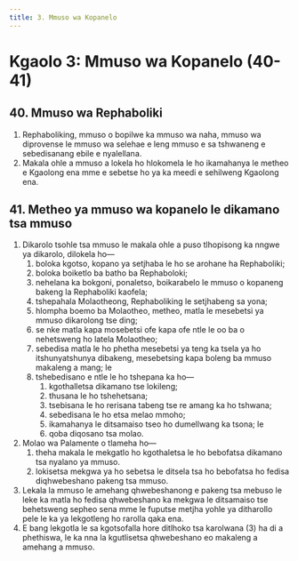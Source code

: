 ```yaml
---
title: 3. Mmuso wa Kopanelo
---
```


# Kgaolo 3: Mmuso wa Kopanelo (40-41)

## 40. Mmuso wa Rephaboliki

1.	Rephaboliking, mmuso o bopilwe ka mmuso wa naha, mmuso wa diprovense le mmuso wa selehae e leng mmuso e sa tshwaneng e sebedisanang ebile e nyalellana.
2.	Makala ohle a mmuso a lokela ho hlokomela le ho ikamahanya le metheo e Kgaolong ena mme e sebetse ho ya ka meedi e sehilweng Kgaolong ena.

## 41. Metheo ya mmuso wa kopanelo le dikamano tsa mmuso

1.	Dikarolo tsohle tsa mmuso le makala ohle a puso tlhopisong ka nngwe ya dikarolo, dilokela ho—
	1.	boloka kgotso, kopano ya setjhaba le ho se arohane ha Rephaboliki;
	1.	boloka boiketlo ba batho ba Rephaboloki;
	1.	nehelana ka bokgoni, ponaletso, boikarabelo le mmuso o kopaneng bakeng la Rephaboliki kaofela;
	1.	tshepahala Molaotheong, Rephaboliking le setjhabeng sa yona;
	1.	hlompha boemo ba Molaotheo, metheo, matla le mesebetsi ya mmuso dikarolong tse ding;
	1.	se nke matla kapa mosebetsi ofe kapa ofe ntle le oo ba o nehetsweng ho latela Molaotheo;
	1.	sebedisa matla le ho phetha mesebetsi ya teng ka tsela ya ho itshunyatshunya dibakeng, mesebetsing kapa boleng ba mmuso makaleng a mang; le
	1.	tshebedisano e ntle le ho tshepana ka ho—
		1.	kgothalletsa dikamano tse lokileng;
		1.	thusana le ho tshehetsana;
		1.	tsebisana le ho rerisana tabeng tse re amang ka ho tshwana;
		1.	sebedisana le ho etsa melao mmoho;
		1.	ikamahanya le ditsamaiso tseo ho dumellwang ka tsona; le
		1.	qoba diqosano tsa molao.
2.	Molao wa Palamente o tlameha ho—
	1.	theha makala le mekgatlo ho kgothaletsa le ho bebofatsa dikamano tsa nyalano ya mmuso.
	1.	lokisetsa mekgwa ya ho sebetsa le ditsela tsa ho bebofatsa ho fedisa diqhwebeshano pakeng tsa mmuso.
3.	Lekala la mmuso le amehang qhwebeshanong e pakeng tsa mebuso le leke ka matla ho fedisa qhwebeshano ka mekgwa le ditsamaiso tse behetsweng sepheo sena mme le fuputse metjha yohle ya ditharollo pele le ka ya lekgotleng ho rarolla qaka ena.
4.	E bang lekgotla le sa kgotsofalla hore ditlhoko tsa karolwana (3) ha di a phethiswa, le ka nna la kgutlisetsa qhwebeshano eo makaleng a amehang a mmuso.